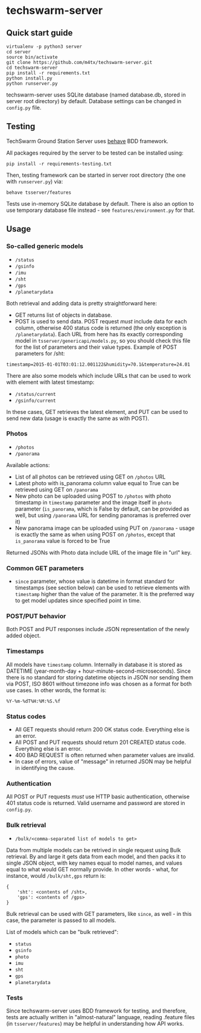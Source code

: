 # techswarm-server

## Quick start guide
```
virtualenv -p python3 server
cd server
source bin/activate
git clone https://github.com/m4tx/techswarm-server.git
cd techswarm-server
pip install -r requirements.txt
python install.py
python runserver.py
```
techswarm-server uses SQLite database (named database.db, stored in server root directory) by default. Database settings can be changed in `config.py` file.

## Testing
TechSwarm Ground Station Server uses [behave](http://pythonhosted.org/behave/) BDD framework.

All packages required by the server to be tested can be installed using:

```
pip install -r requirements-testing.txt
```

Then, testing framework can be started in server root directory (the one with `runserver.py`) via:

```
behave tsserver/features
```

Tests use in-memory SQLite database by default. There is also an option to use temporary database file instead - see `features/environment.py` for that.

## Usage
### So-called generic models
* `/status`
* `/gsinfo`
* `/imu`
* `/sht`
* `/gps`
* `/planetarydata`

Both retrieval and adding data is pretty straightforward here:

* GET returns list of objects in database.
* POST is used to send data. POST request *must* include data for each 
  column, otherwise 400 status code is returned (the only exception is 
  `/planetarydata`). Each URL from here has its exactly corresponding model in 
  `tsserver/genericapi/models.py`, so you should check this file for the list 
  of parameters and their value types. Example of POST parameters for /sht:
  
`timestamp=2015-01-01T03:01:12.001122&humidity=70.1&temperature=24.01`

There are also some models which include URLs that can be used to work with 
element with latest timestamp:

* `/status/current`
* `/gsinfo/current`

In these cases, GET retrieves the latest element, and PUT can be used to send
new data (usage is exactly the same as with POST).

### Photos
* `/photos`
* `/panorama`

Available actions:

* List of all photos can be retrieved using GET on `/photos` URL
* Latest photo with is_panorama column value equal to True can be retrieved 
  using GET on `/panorama`
* New photo can be uploaded using POST to `/photos` with photo timestamp in 
  `timestamp` parameter and the image itself in `photo` parameter
  (`is_panorama`, which is False by default, can be provided as well, but using
  `/panorama` URL for sending panoramas is preferred over it)
* New panorama image can be uploaded using PUT on `/panorama` - usage is 
  exactly the same as when using POST on `/photos`, except that `is_panorama` 
  value is forced to be True

Returned JSONs with Photo data include URL of the image file in "url" key.

### Common GET parameters
* `since` parameter, whose value is datetime in format standard for 
  timestamps (see section below) can be used to retrieve elements with 
  `timestamp` higher than the value of the parameter. It is the preferred way
   to get model updates since specified point in time.

### POST/PUT behavior
Both POST and PUT responses include JSON representation of the newly added 
object.

### Timestamps
All models have `timestamp` column. Internally in database it is stored as 
DATETIME (year-month-day + hour-minute-second-microseconds). Since there is 
no standard for storing datetime objects in JSON nor sending them via POST, 
ISO 8601 without timezone info was chosen as a format for both use cases. In 
other words, the format is:

`%Y-%m-%dT%H:%M:%S.%f`

### Status codes
* All GET requests should return 200 OK status code. Everything else is an 
  error. 
* All POST and PUT requests should return 201 CREATED status code. Everything
  else is an error.
* 400 BAD REQUEST is often returned when parameter values are invalid.
* In case of errors, value of "message" in returned JSON may be helpful in 
  identifying the cause.

### Authentication
All POST or PUT requests *must* use HTTP basic authentication, otherwise 401 
status code is returned. Valid username and password are stored in `config.py`.

### Bulk retrieval
* `/bulk/<comma-separated list of models to get>`

Data from multiple models can be retrived in single request using Bulk 
retrieval. By and large it gets data from each model, and then packs it to 
single JSON object, with key names equal to model names, and values equal to 
what would GET normally provide. In other words - what, for instance, would 
`/bulk/sht,gps` return is:

```
{
    'sht': <contents of /sht>,
    'gps': <contents of /gps>
}
```

Bulk retrieval can be used with GET parameters, like `since`, as well - in this 
case, the parameter is passed to all models.

List of models which can be "bulk retrieved":

* `status`
* `gsinfo`
* `photo`
* `imu`
* `sht`
* `gps`
* `planetarydata`

### Tests
Since techswarm-server uses BDD framework for testing, and therefore, 
tests are actually written in "almost-natural" language, reading .feature files
(in `tsserver/features`) may be helpful in understanding how API works.

